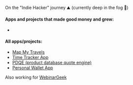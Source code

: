 On the "Indie Hacker" journey ⛰️ (currently deep in the fog 🌁)

#### Apps and projects that made good money and grew:
- 

#### All apps/projects:
- [Map My Travels](https://mapmytravels.app)
- [Time Tracker App](https://time-tracker-app-tice.netlify.app/)
- [PDQE (product database quote engine)](https://pdqe.vercel.app/)
- [Personal Wallet App](https://personalwallet.app)

Also working for [WebinarGeek](https://webinargeek.com)
